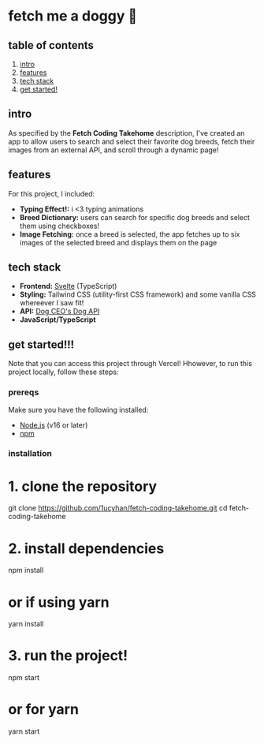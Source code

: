 # fetch me a doggy 🐶

## table of contents
1. [intro](#introduction)
2. [features](#features)
3. [tech stack](#tech-stack)
4. [get started!](#getting-started)


## intro

As specified by the **Fetch Coding Takehome** description, I've created an app to allow users to search and select their favorite dog breeds, fetch their images from an external API, and scroll through a dynamic page! 

## features

For this project, I included:

- **Typing Effect!:** i <3 typing animations
- **Breed Dictionary:** users can search for specific dog breeds and select them using checkboxes!
- **Image Fetching:** once a breed is selected, the app fetches up to six images of the selected breed and displays them on the page

## tech stack

- **Frontend:** [Svelte](https://svelte.dev/) (TypeScript)
- **Styling:** Tailwind CSS (utility-first CSS framework) and some vanilla CSS whereever I saw fit!
- **API:** [Dog CEO's Dog API](https://dog.ceo/dog-api/)
- **JavaScript/TypeScript**

## get started!!!

Note that you can access this project through Vercel! Hhowever, to run this project locally, follow these steps:

### prereqs

Make sure you have the following installed:

- [Node.js](https://nodejs.org/) (v16 or later)
- [npm](https://www.npmjs.com/)

### installation

# 1. clone the repository
git clone https://github.com/1ucyhan/fetch-coding-takehome.git
cd fetch-coding-takehome

# 2. install dependencies
npm install
# or if using yarn
yarn install

# 3. run the project!
npm start
# or for yarn
yarn start
